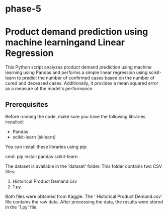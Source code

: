 # phase-5
#  Product demand prediction using machine learningand Linear Regression

This Python script analyzes product demand prediction using machine learning using Pandas and performs a simple linear regression using scikit-learn to predict the number of confirmed cases based on the number of cured and deceased cases. Additionally, it provides a mean squared error as a measure of the model's performance.

## Prerequisites

Before running the code, make sure you have the following libraries installed:

- Pandas
- scikit-learn (sklearn)

You can install these libraries using pip:

cmd:
    pip install pandas scikit-learn


The dataset is available in the 'dataset' folder. This folder contains two CSV files:

1. Historical Product Demand.csv
2. 1.py

Both files were obtained from Kaggle. The ' Historical Product Demand.csv' file contains the raw data. After processing the data, the results were stored in the '1.py' file.

